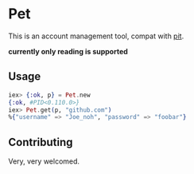 # Pet

This is an account management tool, compat with [pit](https://github.com/cho45/pit).

**currently only reading is supported**

## Usage

```elixir
iex> {:ok, p} = Pet.new
{:ok, #PID<0.110.0>}
iex> Pet.get(p, "github.com")
%{"username" => "Joe_noh", "password" => "foobar"}
```

## Contributing

Very, very welcomed.
